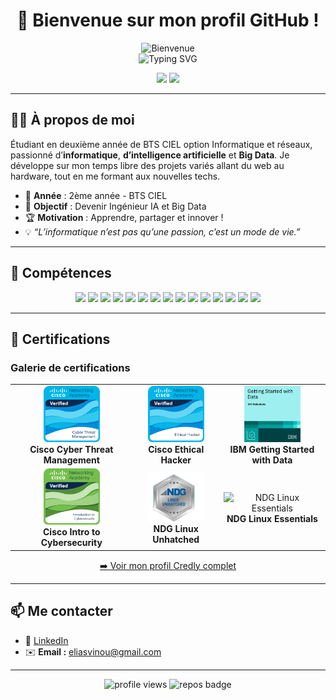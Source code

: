 <h1 align="center">🚀 Bienvenue sur mon profil GitHub !</h1>

<p align="center">
  <img src="https://img.shields.io/badge/GitHub-%20Bienvenue&#x20;!-%23121011?style=for-the-badge&logo=github&logoColor=white" alt="Bienvenue" />
  <br>
  <img src="https://readme-typing-svg.demolab.com?font=Fira+Code&size=30&duration=2000&pause=800&center=true&vCenter=true&multiline=true&width=750&height=70&lines=%C3%89tudiant+passionn%C3%A9+d'informatique+et+de+cybers%C3%A9curit%C3%A9+!;Bienvenue+sur+le+profil+de+Liasscv." alt="Typing SVG" />
</p>

<div align="center">
  <img src="https://github-readme-stats.vercel.app/api?username=Liasscv&hide=prs,issues&show_icons=true&theme=tokyonight" width="48%" />
  <img src="https://github-readme-stats.vercel.app/api/top-langs/?username=Liasscv&layout=compact&theme=tokyonight" width="40%" />
</div>

---

## 👨‍💻 À propos de moi

Étudiant en deuxième année de BTS CIEL option Informatique et réseaux, passionné d’**informatique**, **d’intelligence artificielle** et **Big Data**.
Je développe sur mon temps libre des projets variés allant du web au hardware, tout en me formant aux nouvelles techs.

- 📅 **Année** : 2ème année - BTS CIEL
- 🎯 **Objectif** : Devenir Ingénieur IA et Big Data 
- 🏆 **Motivation** : Apprendre, partager et innover !
- 💡 *“L’informatique n’est pas qu’une passion, c’est un mode de vie.”*

---

## 💎 Compétences

<p align="center">
  <img src="https://img.shields.io/badge/C++-00599C?style=for-the-badge&logo=c%2B%2B&logoColor=white"/>
  <img src="https://img.shields.io/badge/Python-3776AB?style=for-the-badge&logo=python&logoColor=white"/>
  <img src="https://img.shields.io/badge/PHP-777BB4?style=for-the-badge&logo=php&logoColor=white"/>
  <img src="https://img.shields.io/badge/HTML5-E34F26?style=for-the-badge&logo=html5&logoColor=white"/>
  <img src="https://img.shields.io/badge/CSS3-1572B6?style=for-the-badge&logo=css3&logoColor=white"/>
  <img src="https://img.shields.io/badge/JS-323330?style=for-the-badge&logo=javascript&logoColor=F7DF1E"/>
  <img src="https://img.shields.io/badge/QT-41CD52?style=for-the-badge&logo=qt&logoColor=white"/>
  <img src="https://img.shields.io/badge/MySQL-4479A1?style=for-the-badge&logo=mysql&logoColor=white"/>
  <img src="https://img.shields.io/badge/Apache-D22128?style=for-the-badge&logo=apache&logoColor=white"/>
  <img src="https://img.shields.io/badge/PowerBI-F2C811?style=for-the-badge&logo=powerbi&logoColor=white"/>
  <img src="https://img.shields.io/badge/Cisco-1BA0D7?style=for-the-badge&logo=cisco&logoColor=white"/>
  <img src="https://img.shields.io/badge/Linux-FCC624?style=for-the-badge&logo=linux&logoColor=black"/>
  <img src="https://img.shields.io/badge/SQL-003B57?style=for-the-badge&logo=sqlite&logoColor=white"/>
  <img src="https://img.shields.io/badge/Microsoft%20Azure-0089D6?style=for-the-badge&logo=microsoftazure&logoColor=white"/>
  <img src="https://img.shields.io/badge/DAX-FFB120?style=for-the-badge"/>
</p>

---

## 📜 Certifications

### Galerie de certifications

<table align="center">
  <tr>
    <td align="center"><img src="cyber-threat-management (1).png" width="90px" alt="Cisco Cyber Threat Management"><br><b>Cisco Cyber Threat Management</b></td>
    <td align="center"><img src="ethical-hacker.png" width="90px" alt="Cisco Ethical Hacker"><br><b>Cisco Ethical Hacker</b></td>
    <td align="center"><img src="getting-started-with-data.png" width="90px" alt="IBM Getting Started with Data"><br><b>IBM Getting Started with Data</b></td>
  </tr>
  <tr>
    <td align="center"><img src="introduction-to-cybersecurity.png" width="90px" alt="Cisco Introduction to Cybersecurity"><br><b>Cisco Intro to Cybersecurity</b></td>
    <td align="center"><img src="ndg2_unhatched.png" width="90px" alt="NDG Linux Unhatched"><br><b>NDG Linux Unhatched</b></td>
    <td align="center"><img src="ndg_linux_essentials.png" width="90px" alt="NDG Linux Essentials"><br><b>NDG Linux Essentials</b></td>
  </tr>
</table>

<p align="center">
  <a href="https://www.credly.com/users/elias-cosme-vinou" target="_blank">➡️ Voir mon profil Credly complet</a>
</p>

---

## 📫 Me contacter

- 💼 [LinkedIn](https://www.linkedin.com/in/elias-vinou)
- ✉️ **Email :** eliasvinou@gmail.com

---

<p align="center">
  <img src="https://komarev.com/ghpvc/?username=Liasscv&style=for-the-badge" alt="profile views"/>
  <img src="https://badges.pufler.dev/repos/Liasscv" alt="repos badge" />
</p>

